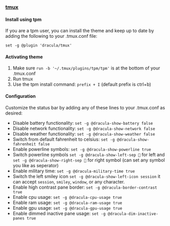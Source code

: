 ### [tmux](https://github.com/tmux/tmux/wiki)

#### Install using tpm

If you are a tpm user, you can install the theme and keep up to date by adding the following to your .tmux.conf file:

	set -g @plugin 'dracula/tmux'

#### Activating theme

1. Make sure  `run -b '~/.tmux/plugins/tpm/tpm'` is at the bottom of your .tmux.conf
2. Run tmux
3. Use the tpm install command: `prefix + I` (default prefix is ctrl+b)

#### Configuration

Customize the status bar by adding any of these lines to your .tmux.conf as desired:  
* Disable battery functionality: `set -g @dracula-show-battery false`
* Disable network functionality: `set -g @dracula-show-network false`
* Disable weather functionality: `set -g @dracula-show-weather false`
* Switch from default fahrenheit to celsius: `set -g @dracula-show-fahrenheit false`
* Enable powerline symbols: `set -g @dracula-show-powerline true`
* Switch powerline symbols `set -g @dracula-show-left-sep ` for left and `set -g @dracula-show-right-sep ` for right symbol (can set any symbol you like as seperator)
* Enable military time: `set -g @dracula-military-time true`
* Switch the left smiley icon `set -g @dracula-show-left-icon session` it can accept `session`, `smiley`, `window`, or any character.
* Enable high contrast pane border: `set -g @dracula-border-contrast true`
* Enable cpu usage: `set -g @dracula-cpu-usage true`
* Enable ram usage: `set -g @dracula-ram-usage true`
* Enable gpu usage: `set -g @dracula-gpu-usage true`
* Enable dimmed inactive pane usage: `set -g @dracula-dim-inactive-panes true`

